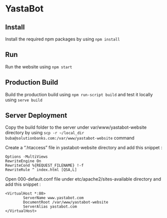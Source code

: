 # YastaBot
## Install
Install the required npm packages by using ```npm install``` 
## Run
Run the website using ```npm start```
## Production Build
Build the production build using ```npm run-script build``` and test it locally using ```serve build```
## Server Deployment 
Copy the build folder to the server under var/www/yastabot-website directory by using ```scp -r ~/local_dir buba@solutionbanks.com:/var/www/yastabot-website``` command
 
Create a “.htaccess” file in yastabot-website directory and add this snippet :
```
Options -MultiViews
RewriteEngine On
RewriteCond %{REQUEST_FILENAME} !-f
RewriteRule ^ index.html [QSA,L]
```
Open 000-default.conf file under etc/apache2/sites-available directory and add this snippet :
```
<VirtualHost *:80>
        ServerName www.yastabot.com
        DocumentRoot /var/www/yastabot-website
        ServerAlias yastabot.com
</VirtualHost>
```